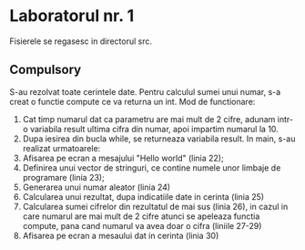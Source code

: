 # Laboratorul nr. 1

Fisierele se regasesc in directorul src. 

## Compulsory

S-au rezolvat toate cerintele date. 
Pentru calculul sumei unui numar, s-a creat o functie compute ce va returna un int.
Mod de functionare:
1. Cat timp numarul dat ca parametru are mai mult de 2 cifre, adunam intr-o variabila result ultima cifra din numar, apoi impartim numarul la 10.
2. Dupa iesirea din bucla while, se returneaza variabila result.
In main, s-au realizat urmatoarele:
1. Afisarea pe ecran a mesajului "Hello world" (linia 22);
2. Definirea unui vector de stringuri, ce contine numele unor limbaje de programare (linia 23);
3. Generarea unui numar aleator (linia 24)
4. Calcularea unui rezultat, dupa indicatiile date in cerinta (linia 25)
5. Calcularea sumei cifrelor din rezultatul de mai sus (linia 26), in cazul in care numarul are mai mult de 2 cifre atunci se apeleaza functia compute, pana cand numarul va avea doar o cifra (liniile 27-29)
6. Afisarea pe ecran a mesaului dat in cerinta (linia 30) 
